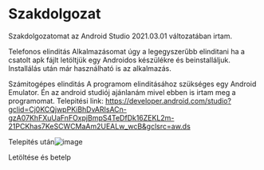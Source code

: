 # Szakdolgozat

Szakdolgozatomat az Android Studio 2021.03.01 változatában irtam. 

Telefonos elinditás
Alkalmazásomat úgy a legegyszerűbb elinditani ha a csatolt apk fájlt letöltjük egy Androidos készülékre és beinstalláljuk.
Installálás után már használható is az alkalmazás.

Számitogépes elinditás
A programom elinditásához szükséges egy Android Emulator. Én az android studiój ajánlanám mivel ebben is irtam meg a programomat. 
Telepitési link:
https://developer.android.com/studio?gclid=Cj0KCQjwpPKiBhDvARIsACn-gzA07KhFXuUaFnFOxpjBmpS4TeDfDk16ZEKL2m-21PCKhas7KeSCWCMaAm2UEALw_wcB&gclsrc=aw.ds

Telepités után![image](https://github.com/Quevadish/Szakdolgozat/assets/76959903/161c3ae1-b55f-421e-832a-be3bae9a83d5)


Letöltése és betelp
